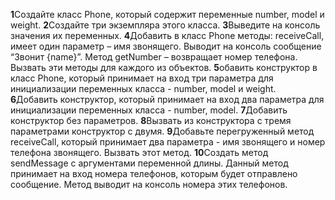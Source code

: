 **1**Создайте класс Phone, который содержит переменные number, model и weight.
**2**Создайте три экземпляра этого класса.
**3**Выведите на консоль значения их переменных.
**4**Добавить в класс Phone методы: receiveCall, имеет один параметр – имя звонящего.
Выводит на консоль сообщение “Звонит {name}”. Метод getNumber – возвращает номер
телефона. Вызвать эти методы для каждого из объектов.
**5**обавить конструктор в класс Phone, который принимает на вход три параметра для
инициализации переменных класса - number, model и weight.
**6**Добавить конструктор, который принимает на вход два параметра для инициализации
переменных класса - number, model.
**7**Добавить конструктор без параметров.
**8**Вызвать из конструктора с тремя параметрами конструктор с двумя.
**9**Добавьте перегруженный метод receiveCall, который принимает два параметра - имя
звонящего и номер телефона звонящего. Вызвать этот метод.
**10**Создать метод sendMessage с аргументами переменной длины. Данный метод
принимает на вход номера телефонов, которым будет отправлено сообщение. Метод
выводит на консоль номера этих телефонов.
